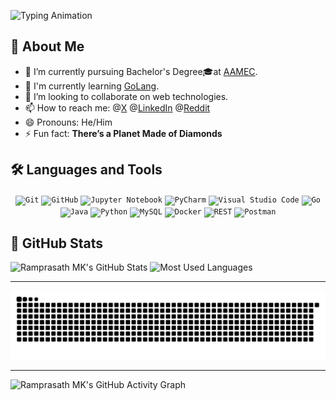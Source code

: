 <!-- For more Icons, refer these link: 
  *  `https://github.com/inttter/md-badges` 
  *  `https://skillicons.dev` 
  *  `https://github.com/marwin1991/profile-technology-icons/blob/main/README.md` 
  *  -->

[AAMEC]: https://www.aamec.edu.in
[go]: https://go.dev/

![Typing Animation](https://readme-typing-svg.herokuapp.com/?color=AF69EF&size=35&center=true&vCenter=true&width=1000&lines=Hello,+World!&font=JetBrains+Mono)

## 🚀 About Me

- 🔭 I’m currently pursuing Bachelor's Degree🎓at [AAMEC][AAMEC]. 
- 🌱 I'm currently learning [GoLang][go]. 
- 👯 I’m looking to collaborate on web technologies. 
- 📫 How to reach me: @[X](https://x.com/ramprasathmk/) @[LinkedIn](https://www.linkedin.com/in/ramprasathmk12/) @[Reddit](https://www.reddit.com/user/ramprasathmk/) 
- 😄 Pronouns: He/Him 
- ⚡ Fun fact: **There’s a Planet Made of Diamonds** 

## 🛠 Languages and Tools

<div align="center">
	<code><img width="50" src="https://raw.githubusercontent.com/marwin1991/profile-technology-icons/refs/heads/main/icons/git.png" alt="Git" title="Git"/></code>
	<code><img width="50" src="https://raw.githubusercontent.com/marwin1991/profile-technology-icons/refs/heads/main/icons/github.png" alt="GitHub" title="GitHub"/></code>
	<code><img width="50" src="https://raw.githubusercontent.com/marwin1991/profile-technology-icons/refs/heads/main/icons/jupyter_notebook.png" alt="Jupyter Notebook" title="Jupyter Notebook"/></code>
	<code><img width="50" src="https://raw.githubusercontent.com/marwin1991/profile-technology-icons/refs/heads/main/icons/pycharm.png" alt="PyCharm" title="PyCharm"/></code>
	<code><img width="50" src="https://raw.githubusercontent.com/marwin1991/profile-technology-icons/refs/heads/main/icons/visual_studio_code.png" alt="Visual Studio Code" title="Visual Studio Code"/></code>
	<code><img width="50" src="https://raw.githubusercontent.com/marwin1991/profile-technology-icons/refs/heads/main/icons/go.png" alt="Go" title="Go"/></code>
	<code><img width="50" src="https://raw.githubusercontent.com/marwin1991/profile-technology-icons/refs/heads/main/icons/java.png" alt="Java" title="Java"/></code>
	<code><img width="50" src="https://raw.githubusercontent.com/marwin1991/profile-technology-icons/refs/heads/main/icons/python.png" alt="Python" title="Python"/></code>
	<!-- <code><img width="50" src="https://raw.githubusercontent.com/marwin1991/profile-technology-icons/refs/heads/main/icons/flask.png" alt="Flask" title="Flask"/></code>
	<code><img width="50" src="https://raw.githubusercontent.com/marwin1991/profile-technology-icons/refs/heads/main/icons/node_js.png" alt="Node.js" title="Node.js"/></code> -->
	<code><img width="50" src="https://raw.githubusercontent.com/marwin1991/profile-technology-icons/refs/heads/main/icons/mysql.png" alt="MySQL" title="MySQL"/></code>
	<!-- <code><img width="50" src="https://raw.githubusercontent.com/marwin1991/profile-technology-icons/refs/heads/main/icons/mongodb.png" alt="mongoDB" title="mongoDB"/></code> -->
	<code><img width="50" src="https://raw.githubusercontent.com/marwin1991/profile-technology-icons/refs/heads/main/icons/docker.png" alt="Docker" title="Docker"/></code>
	<code><img width="50" src="https://raw.githubusercontent.com/marwin1991/profile-technology-icons/refs/heads/main/icons/rest.png" alt="REST" title="REST"/></code>
	<code><img width="50" src="https://raw.githubusercontent.com/marwin1991/profile-technology-icons/refs/heads/main/icons/postman.png" alt="Postman" title="Postman"/></code>
</div>

<!-- ##  LeetCode Stats

![LeetCode Stats](https://leetcard.jacoblin.cool/ramprasathmk?theme=dark&hide=ranking&hide_border=true&font=Anek%20Bangla&ext=heatmap) -->

## 🎲 GitHub Stats
![Ramprasath MK's GitHub Stats](https://github-readme-stats.vercel.app/api?username=ramprasathmk&theme=monokai&show_icons=true&hide_border=true) ![Most Used Languages](https://github-readme-stats.vercel.app/api/top-langs/?username=ramprasathmk&theme=monokai&hide_border=true&include_all_commits=false&count_private=false&layout=compact) 

---

![Contributions](https://raw.githubusercontent.com/ramprasathmk/ramprasathmk/output/github-snake.svg)

---

![Ramprasath MK's GitHub Activity Graph](https://github-readme-activity-graph.vercel.app/graph?username=ramprasathmk&theme=monokai&hide_border=true)


<!---
ramprasathmk/ramprasathmk is a ✨ special ✨ repository because its `README.md` (this file) appears on your GitHub profile.
You can click the Preview link to take a look at your changes.
--->
